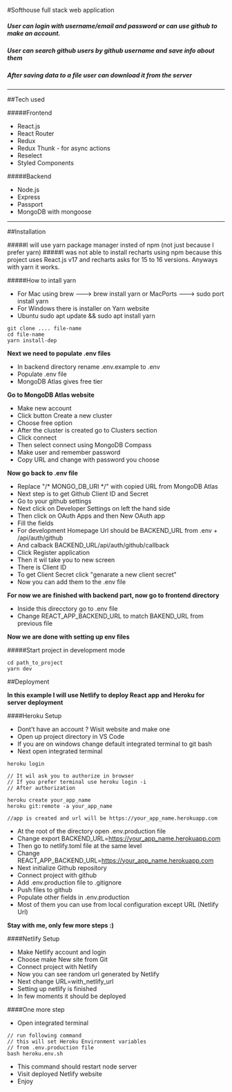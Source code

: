 #Softhouse full stack web application
##### User can login with username/email and password or can use github to make an account. 
##### User can search  github users by github username and save info about them
##### After saving data to a file user can download it from the server
___

##Tech used


#####Frontend
* React.js
* React Router
* Redux
* Redux Thunk - for async actions
* Reselect
* Styled Components

#####Backend
* Node.js
* Express
* Passport
* MongoDB with mongoose

---

##Installation

#####I will use yarn package manager insted of npm (not just because I prefer yarn)
#####I was not able to install recharts using npm because this project uses React.js v17 and recharts asks for 15 to 16 versions. Anyways with yarn it works.

#####How to intall yarn
* For Mac using brew ---> brew install yarn  or MacPorts ---> sudo port install yarn
* For Windows there is installer on Yarn website
* Ubuntu sudo apt update && sudo apt install yarn

```
git clone .... file-name
cd file-name
yarn install-dep
```

**Next we need to populate .env files**

* In backend directory rename .env.example to .env
* Populate .env file
* MongoDB Atlas gives free tier

**Go to MongoDB Atlas website**
* Make new account
* Click button Create a new cluster
* Choose free option
* After the cluster is created go to Clusters section
* Click connect
* Then select connect using MongoDB Compass
* Make user and remember password
* Copy URL and change <password> with password you choose

**Now go back to .env file**

* Replace "/* MONGO_DB_URI  */" with copied URL from MongoDB Atlas
* Next step is to get Github Client ID and Secret
* Go to your github settings
* Next click on Developer Settings on left the hand side
* Then click on OAuth Apps and then New OAuth app
* Fill the fields
* For development Homepage Url should be BACKEND_URL from .env + /api/auth/github
* And calback BACKEND_URL/api/auth/github/callback
* Click Register application
* Then it wil take you to new screen
* There is Client ID
* To get Client Secret click "genarate a new client secret"
* Now you can add them to the .env file

**For now we are finished with backend part, now go to frontend directory**

* Inside this direcctory go to .env file
* Change REACT_APP_BACKEND_URL to match BAKEND_URL from previous file

**Now we are done with setting up env files**

#####Start project in development mode

```
cd path_to_project
yarn dev
```


##Deployment

**In this example I will use Netlify to deploy React app and Heroku for server deployment**

####Heroku Setup
* Dont't have an  account ? Wisit website and make one
* Open up project directory in VS Code
* If you are on windows change default integrated terminal to git bash
* Next open integrated terminal

```
heroku login

// It wil ask you to authorize in browser
// If you prefer terminal use heroku login -i
// After authorization

heroku create your_app_name
heroku git:remote -a your_app_name

//app is created and url will be https://your_app_name.herokuapp.com
```

* At the root of the directory open .env.production file
* Change export BACKEND_URL=https://your_app_name.herokuapp.com
* Then go to netlify.toml file at the same level
* Change REACT_APP_BACKEND_URL=https://your_app_name.herokuapp.com
* Next initialize Github repository
* Connect project with github
* Add .env.production file to .gitignore
* Push files to github
* Populate other fields in .env.production
* Most of them you can use from local configuration except URL (Netlify Url)

**Stay with me, only few more steps :)**

####Netlify Setup

* Make Netlify account and login
* Choose make New site from Git
* Connect project with Netlify
* Now you can see random url generated by Netlify
* Next change URL=with_netlify_url
* Setting up netlify is finished
* In few moments it should be deployed

####One more step

* Open integrated terminal

```
// run following command
// this will set Heroku Environment variables
// from .env.production file
bash heroku.env.sh
```

* This command should restart node server
* Visit deployed Netlify website
* Enjoy
